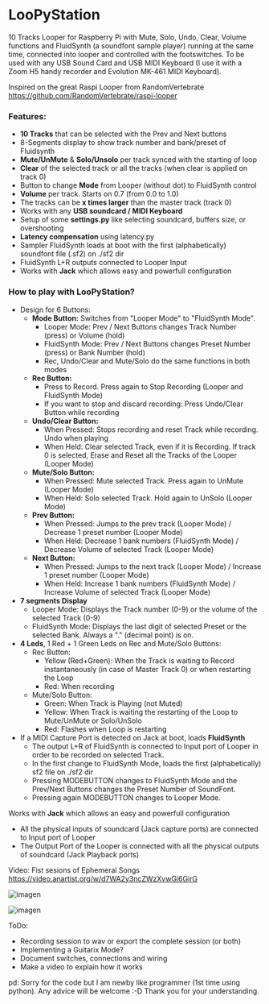 # LooPyStation

10 Tracks Looper for Raspberry Pi with Mute, Solo, Undo, Clear, Volume functions and FluidSynth (a soundfont sample player) running at the same time, connected into looper and controlled with the footswitches.
To be used with any USB Sound Card and USB MIDI Keyboard (I use it with a Zoom H5 handy recorder and Evolution MK-461 MIDI Keyboard).

Inspired on the great Raspi Looper from RandomVertebrate https://github.com/RandomVertebrate/raspi-looper

### Features:
  - **10 Tracks** that can be selected with the Prev and Next buttons
  - 8-Segments display to show track number and bank/preset of Fluidsynth
  - **Mute/UnMute** & **Solo/Unsolo** per track synced with the starting of loop
  - **Clear** of the selected track or all the tracks (when clear is applied on track 0)
  - Button to change **Mode** from Looper (without dot) to FluidSynth control
  - **Volume** per track. Starts on 0.7 (from 0.0 to 1.0)
  - The tracks can be **x times larger** than the master track (track 0)
  - Works with any **USB soundcard / MIDI Keyboard**
  - Setup of some **settings.py** like selecting soundcard, buffers size, or overshooting
  - **Latency compensation** using latency.py
  - Sampler FluidSynth loads at boot with the first (alphabetically) soundfont file (.sf2) on ./sf2 dir
  - FluidSynth L+R outputs connected to Looper Input
  - Works with **Jack** which allows easy and powerfull configuration

### How to play with LooPyStation?
- Design for 6 Buttons:
  - **Mode Button:** Switches from "Looper Mode" to "FluidSynth Mode".
    - Looper Mode: Prev / Next Buttons changes Track Number (press) or Volume (hold)
    - FluidSynth Mode: Prev / Next Buttons changes Preset Number (press) or Bank Number (hold)
    - Rec, Undo/Clear and Mute/Solo do the same functions in both modes
  - **Rec Button:**
    - Press to Record. Press again to Stop Recording (Looper and FluidSynth Mode)
    - If you want to stop and discard recording: Press Undo/Clear Button while recording
  - **Undo/Clear Button:**
    - When Pressed: Stops recording and reset Track while recording. Undo when playing
    - When Held: Clear selected Track, even if it is Recording. If track 0 is selected, Erase and Reset all the Tracks of the Looper  (Looper Mode)
  - **Mute/Solo Button:**
    - When Pressed: Mute selected Track. Press again to UnMute (Looper Mode)
    - When Held: Solo selected Track. Hold again to UnSolo (Looper Mode)
  - **Prev Button:**
    - When Pressed: Jumps to the prev track (Looper Mode) / Decrease 1 preset number (Looper Mode)
    - When Held: Decrease 1 bank numbers (FluidSynth Mode) / Decrease Volume of selected Track (Looper Mode)
  - **Next Button:**
    - When Pressed: Jumps to the next track (Looper Mode) / Increase 1 preset number (Looper Mode)
    - When Held: Increase 1 bank numbers (FluidSynth Mode) / Increase Volume of selected Track (Looper Mode)
- **7 segments Display**
  - Looper Mode: Displays the Track number (0-9) or the volume of the selected Track (0-9)
  - FluidSynth Mode: Displays the last digit of selected Preset or the selected Bank. Always a "." (decimal point) is on.
- **4 Leds**, 1 Red + 1 Green Leds on Rec and Mute/Solo Buttons:
  - Rec Button:
    - Yellow (Red+Green): When the Track is waiting to Record instantaneously (in case of Master Track 0) or when restarting the Loop
    - Red: When recording
  - Mute/Solo Button:
    - Green: When Track is Playing (not Muted)
    - Yellow: When Track is waiting the restarting of the Loop to Mute/UnMute or Solo/UnSolo
    - Red: Flashes when Loop is restarting
- If a MIDI Capture Port is detected on Jack at boot, loads **FluidSynth**
  - The output L+R of FluidSynth is connected to Input port of Looper in order to be recorded on selected Track.
  - In the first change to FluidSynth Mode, loads the first (alphabetically) sf2 file on ./sf2 dir
  - Pressing MODEBUTTON changes to FluidSynth Mode and the Prev/Next Buttons changes the Preset Number of SoundFont.
  - Pressing again MODEBUTTON changes to Looper Mode.

Works with **Jack** which allows an easy and powerfull configuration
  - All the physical inputs of soundcard (Jack capture ports) are connected to Input port of Looper
  - The Output Port of the Looper is connected with all the physical outputs of soundcard (Jack Playback ports)

Video: Fist sesions of Ephemeral Songs https://video.anartist.org/w/d7WA2y3ncZWzXvwGi6GirG

![imagen](https://github.com/user-attachments/assets/7e4a752f-1773-4dce-8de1-60d16994fe0f)

![imagen](https://github.com/user-attachments/assets/c0264a8e-3662-4eb9-855b-bd9bf15feecf)

ToDo:
- Recording session to wav or export the complete session (or both)
- Implementing a Guitarix Mode?
- Document switches, connections and wiring
- Make a video to explain how it works

pd: Sorry for the code but I am newby like programmer (1st time using python). Any advice will be welcome :-D
Thank you for your understanding.
